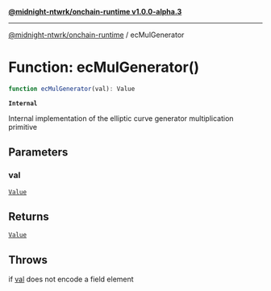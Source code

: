 [**@midnight-ntwrk/onchain-runtime v1.0.0-alpha.3**](../README.md)

***

[@midnight-ntwrk/onchain-runtime](../globals.md) / ecMulGenerator

# Function: ecMulGenerator()

```ts
function ecMulGenerator(val): Value
```

**`Internal`**

Internal implementation of the elliptic curve generator multiplication
primitive

## Parameters

### val

[`Value`](../type-aliases/Value.md)

## Returns

[`Value`](../type-aliases/Value.md)

## Throws

if [val](ecMulGenerator.md#val) does not encode a field element
